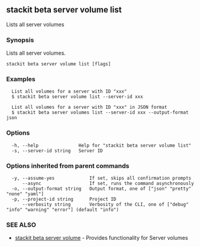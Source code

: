 ## stackit beta server volume list

Lists all server volumes

### Synopsis

Lists all server volumes.

```
stackit beta server volume list [flags]
```

### Examples

```
  List all volumes for a server with ID "xxx"
  $ stackit beta server volume list --server-id xxx

  List all volumes for a server with ID "xxx" in JSON format
  $ stackit beta server volumes list --server-id xxx --output-format json
```

### Options

```
  -h, --help               Help for "stackit beta server volume list"
  -s, --server-id string   Server ID
```

### Options inherited from parent commands

```
  -y, --assume-yes             If set, skips all confirmation prompts
      --async                  If set, runs the command asynchronously
  -o, --output-format string   Output format, one of ["json" "pretty" "none" "yaml"]
  -p, --project-id string      Project ID
      --verbosity string       Verbosity of the CLI, one of ["debug" "info" "warning" "error"] (default "info")
```

### SEE ALSO

* [stackit beta server volume](./stackit_beta_server_volume.md)	 - Provides functionality for Server volumes

